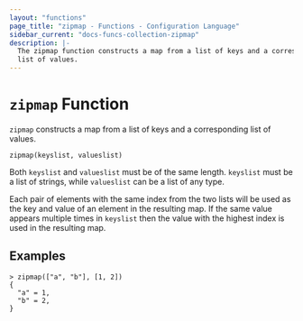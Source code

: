 ```yaml
---
layout: "functions"
page_title: "zipmap - Functions - Configuration Language"
sidebar_current: "docs-funcs-collection-zipmap"
description: |-
  The zipmap function constructs a map from a list of keys and a corresponding
  list of values.
---
```


# `zipmap` Function

`zipmap` constructs a map from a list of keys and a corresponding list of
values.

```hcl
zipmap(keyslist, valueslist)
```

Both `keyslist` and `valueslist` must be of the same length. `keyslist` must
be a list of strings, while `valueslist` can be a list of any type.

Each pair of elements with the same index from the two lists will be used
as the key and value of an element in the resulting map. If the same value
appears multiple times in `keyslist` then the value with the highest index
is used in the resulting map.

## Examples

```
> zipmap(["a", "b"], [1, 2])
{
  "a" = 1,
  "b" = 2,
}
```
